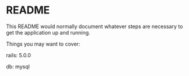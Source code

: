 # README

This README would normally document whatever steps are necessary to get the
application up and running.

Things you may want to cover:

  rails:  5.0.0

  db: mysql
